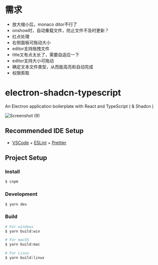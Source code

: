 # 需求
* 放大缩小后，monaco ditor不行了
* onshow时，自动重载文件，防止文件不及时更新？
* 红点处理
* 右侧面板可拖动大小
* editor支持拖拽文件
* title又有点太长了，需要自适应一下
* editor支持大小可拖动
* 确定文本文件类型，从而能高亮和自动完成
* 权限索取
# electron-shadcn-typescript

An Electron application boilerplate with React and TypeScript ( & Shadcn )

![Screenshot (9)](https://github.com/p32929/electron-shadcn-typescript/assets/6418354/c07ff9dd-6434-45aa-9620-c9536c8db168)

## Recommended IDE Setup

- [VSCode](https://code.visualstudio.com/) + [ESLint](https://marketplace.visualstudio.com/items?itemName=dbaeumer.vscode-eslint) + [Prettier](https://marketplace.visualstudio.com/items?itemName=esbenp.prettier-vscode)

## Project Setup

### Install

```bash
$ cnpm
```

### Development

```bash
$ yarn dev
```

### Build

```bash
# For windows
$ yarn build:win

# For macOS
$ yarn build:mac

# For Linux
$ yarn build:linux
```
